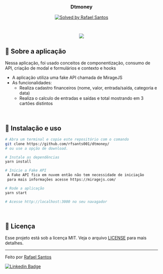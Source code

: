 <h3 align="center">
  Dtmoney
</h3>

<p align="center">
  <a href="https://www.linkedin.com/in/rafael-santos-98047b178/">
    <img alt="Solved by Rafael Santos" src="https://img.shields.io/badge/%20by-Rafael%20Santos-%2306b656?style=flat-square">
  </a>
</p>

<br>
<p align="center"> 
  <img src="https://user-images.githubusercontent.com/53949076/112737412-2b761980-8f39-11eb-9099-f912bac2edc6.png?style=flat-squar">
</p>

## :rocket: Sobre a aplicação




Nessa aplicação, foi usado conceitos de componentização, consumo de API, criação de modal e formulários e contexto e hooks

- A aplicação utiliza uma fake API chamada de MirageJS
- As funcionalidades:
  - Realiza cadastro financeiros (nome, valor, entrada/saída, categoria e data)
  - Realiza o calculo de entradas e saídas e total mostrando em 3 cartões distintos

<br>

## :wrench: Instalação e uso

```bash
# Abra um terminal e copie este repositório com o comando
git clone https://github.com/rfsants001/dtmoney/
# ou use a opção de download.

# Instale as dependências
yarn install

# Inicie a Fake API
 A Fake API fica em nuvem então não tem necessidade de iniciação
 para mais informações acesse https://miragejs.com/

# Rode a aplicação
yarn start

# Acesse http://localhost:3000 no seu navagador
```

<br>

## :memo: Licença

Esse projeto está sob a licença MIT. Veja o arquivo [LICENSE](/LICENSE) para mais detalhes.

---

Feito por [Rafael Santos](https://github.com/rfsants001)

[![Linkedin Badge](https://img.shields.io/badge/-Rafael%20Santos-blue?style=flat-square&logo=Linkedin&logoColor=white&link=https://www.linkedin.com/in/rafael-santos-98047b178/)](https://www.linkedin.com/in/rafael-santos-98047b178/) 
